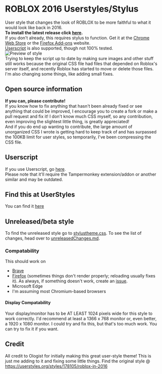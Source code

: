 # ROBLOX 2016 Userstyles/Stylus
User style that changes the look of ROBLOX to be more faithful to what it would look like back in 2016.\
**To install the latest release click [here](https://github.com/anthony1x6000/ROBLOX2016stylus/raw/main/.user.css-installFiles/release.user.css).** \
If you don't already, this requires stylus to function. Get it at the [Chrome Web Store](https://chrome.google.com/webstore/detail/stylus/clngdbkpkpeebahjckkjfobafhncgmne) or the [Firefox Add-ons](https://addons.mozilla.org/en-US/firefox/addon/styl-us/) website. <br> [Userscript](https://github.com/anthony1x6000/ROBLOX2016stylus#userscript) is also supported, though not 100% tested.<br>
![Preview of style](https://github.com/anthony1x6000/ROBLOX2016stylus/blob/main/images/2016_stuff/preview.png?raw=true "Preview")
<br>
Trying to keep the script up to date by making sure images and other stuff still works because the original CSS file had files that depended on Roblox's server itself, and recently Roblox has started to move or delete those files.<br>
I'm also changing some things, like adding small fixes. 
<br>
## Open source information
**If you can, please contribute!**<br>
If you know how to fix anything that hasn't been already fixed or see anything that could be improved, I encourage you to create a fork or make a pull request and fix it! I don't know much CSS myself, so any contribution, even improving the slightest little thing, is greatly appreciated!
<br>
And if you do end up wanting to contribute, the large amount of unorganized CSS I wrote is getting hard to keep track of and has surpassed the 100KB limit for user styles, so temporarily, I've been compressing the CSS file.
<br> 
## Userscript
If you use Userscript, go [here](https://userstyles.org/styles/userjs/189624/roblox-2016-fixed-robux-icon.user.js).<br>
Please note that it'll require the Tampermonkey extension/addon or another similar and may be outdated. 
## Find this at UserStyles
You can find it [here](https://userstyles.org/styles/189624/roblox-2016-games-page-fix-icon-fix)<br>
## Unreleased/beta style
To find the unreleased style go to [stylustheme.css](https://github.com/anthony1x6000/ROBLOX2016stylus/blob/main/stylustheme.css).
To see the list of changes, head over to [unreleasedChanges.md](https://github.com/anthony1x6000/ROBLOX2016stylus/blob/main/unreleasedChanges.md).

### Compatability
This should work on 
- [Brave](https://brave.com/)
- [Firefox](https://firefox.com/) (sometimes things don't render properly; reloading usually fixes it). 
As always, if something doesn't work, create an [issue](https://github.com/anthony1x6000/ROBLOX2016stylus/issues).
- Microsoft Edge
- I'm assuming most Chromium-based browsers
#### Display Compatability
Your display/monitor has to be AT LEAST 1024 pixels wide for this style to work correctly. 
I'd recommend at least a 1366 x 768 monitor or, even better, a 1920 x 1080 monitor.
I could try and fix this, but that's too much work. You can try to fix it if you want.

## Credit
All credit to Ologist for initially making this great user-style theme!
This is just me adding to it and fixing some little things. 
Find the original style @ https://userstyles.org/styles/178105/roblox-in-2016

